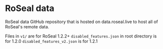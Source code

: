 # RoSeal data

RoSeal data GitHub repository that is hosted on data.roseal.live to host all of RoSeal's remote data.

Files in `v1/` are for RoSeal 1.2.2+
`disabled_features.json` in root directory is for 1.2.0
`disabled_features_v2.json` is for 1.2.1